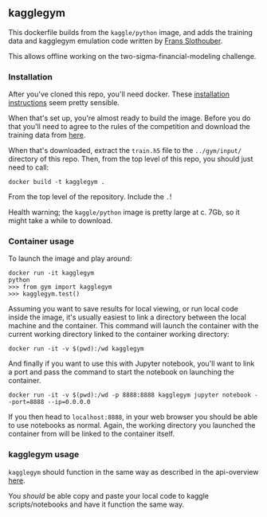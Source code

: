 ## kagglegym

This dockerfile builds from the `kaggle/python` image, and adds the training data
and kagglegym emulation code written by
[Frans Slothouber](https://www.kaggle.com/slothouber/two-sigma-financial-modeling/kagglegym-emulation).

This allows offline working on the two-sigma-financial-modeling challenge.

### Installation

After you've cloned this repo, you'll need docker. These [installation instructions](https://www.digitalocean.com/community/tutorials/how-to-install-and-use-docker-on-ubuntu-16-04#step-6-—-committing-changes-in-a-container-to-a-docker-image) seem pretty sensible.

When that's set up, you're almost ready to build the image. Before you do that you'll need to agree
to the rules of the competition and download the training data from [here](https://www.kaggle.com/c/two-sigma-financial-modeling/data).

When that's downloaded, extract the `train.h5` file to the `../gym/input/` directory
of this repo. Then, from the top level of this repo, you should just need to call:
```
docker build -t kagglegym .
```
From the top level of the repository. Include the `.`!

Health warning; the `kaggle/python` image is pretty large at c. 7Gb, so it might
take a while to download.

### Container usage

To launch the image and play around:

```
docker run -it kagglegym
python
>>> from gym import kagglegym
>>> kagglegym.test()
```

Assuming you want to save results for local viewing, or run local code inside
the image, it's usually easiest to link a directory between the local machine
and the container. This command will launch the container with the current
working directory linked to the container working directory:

```
docker run -it -v $(pwd):/wd kagglegym
```

And finally if you want to use this with Jupyter notebook, you'll want to link a port
and pass the command to start the notebook on launching the container.
```
docker run -it -v $(pwd):/wd -p 8888:8888 kagglegym jupyter notebook --port=8888 --ip=0.0.0.0
```
If you then head to `localhost:8888`, in your web browser you should be able to
use notebooks as normal. Again, the working directory you launched the container
from will be linked to the container itself.

### kagglegym usage

`kagglegym` should function in the same way as described in the api-overview [here](https://www.kaggle.com/jeffmoser/two-sigma-financial-modeling/kagglegym-api-overview).

You *should* be able copy and paste your local code to kaggle scripts/notebooks
and have it function the same way.
